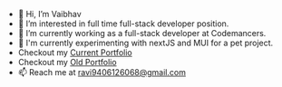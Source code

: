- 👋 Hi, I’m Vaibhav
- 👀 I’m interested in full time full-stack developer position.
- 🌱 I’m currently working as a full-stack developer at Codemancers.
- 💞️ I'm currently experimenting with nextJS and MUI for a pet project.
- Checkout my [Current Portfolio](https://vbhv4webdev-portfolio.vercel.app/)
- Checkout my [Old Portfolio](https://vbhv4webdev.netlify.app/)
- 📫 Reach me at ravi9406126068@gmail.com

<!---
vbhv4GitHub/vbhv4GitHub is a ✨ special ✨ repository because its `README.md` (this file) appears on your GitHub profile.
You can click the Preview link to take a look at your changes.
--->

